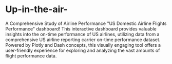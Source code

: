 # Up-in-the-air-
A Comprehensive Study of Airline Performance
 "US Domestic Airline Flights Performance" dashboard! This interactive dashboard provides valuable insights into the on-time performance of US airlines,
 utilizing data from a comprehensive US airline reporting carrier on-time performance dataset. Powered by Plotly and Dash concepts,
 this visually engaging tool offers a user-friendly experience for exploring and analyzing the vast amounts of flight performance data.

